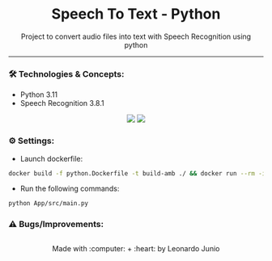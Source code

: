 <h1 align="center">Speech To Text - Python</h1>

<p align="center">Project to convert audio files into text with Speech Recognition using python</p>

<hr> 

### :hammer_and_wrench: Technologies & Concepts:

* Python 3.11
* Speech Recognition 3.8.1

<div align="center" style="display: inline_block">
	<img src="https://img.shields.io/static/v1?label=Python&message=v3.11&color=3572A5&style=flat"/>
	<img src="https://img.shields.io/static/v1?label=license&message=MIT&color=green&style=flat"/>
</div>

### :gear: Settings:

* Launch dockerfile:
```bash
docker build -f python.Dockerfile -t build-amb ./ && docker run --rm -it --entrypoint bash -v ${PWD}:/app build-amb 
```

* Run the following commands:
```bash
python App/src/main.py
```

### :warning: Bugs/Improvements:

##

<div align="center">
	<p>Made with :computer: + :heart: by Leonardo Junio</p>
</div>
